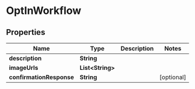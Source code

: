 

# OptInWorkflow


## Properties

| Name | Type | Description | Notes |
|------------ | ------------- | ------------- | -------------|
|**description** | **String** |  |  |
|**imageUrls** | **List&lt;String&gt;** |  |  |
|**confirmationResponse** | **String** |  |  [optional] |



